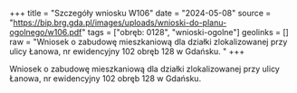 +++
title = "Szczegóły wniosku W106"
date = "2024-05-08"
source = "https://bip.brg.gda.pl/images/uploads/wnioski-do-planu-ogolnego/w106.pdf"
tags = ["obręb: 0128", "wnioski-ogolne"]
geolinks = []
raw = "Wniosek o zabudowę mieszkaniową dla działki zlokalizowanej przy ulicy Łanowa, nr ewidencyjny 102 obręb 128 w Gdańsku. "
+++

Wniosek o zabudowę mieszkaniową dla działki zlokalizowanej przy ulicy Łanowa, nr
ewidencyjny 102 obręb 128 w Gdańsku.



